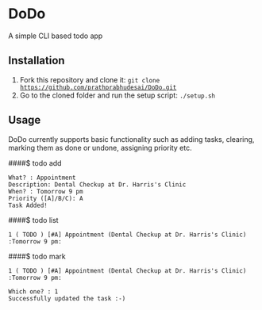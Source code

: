 # DoDo
A simple CLI based todo app

## Installation
1. Fork this repository and clone it: <code>git clone https://github.com/prathprabhudesai/DoDo.git</code>
2. Go to the cloned folder and run the setup script: <code>./setup.sh</code>

## Usage
DoDo currently supports basic functionality such as adding tasks, clearing, marking them as done or undone, assigning priority etc.

####$ todo add
````
What? : Appointment
Description: Dental Checkup at Dr. Harris's Clinic
When? : Tomorrow 9 pm
Priority ([A]/B/C): A
Task Added!
````
####$ todo list
````
1 ( TODO ) [#A] Appointment (Dental Checkup at Dr. Harris's Clinic) :Tomorrow 9 pm:
````
####$ todo mark
````
1 ( TODO ) [#A] Appointment (Dental Checkup at Dr. Harris's Clinic) :Tomorrow 9 pm:

Which one? : 1
Successfully updated the task :-)
````


